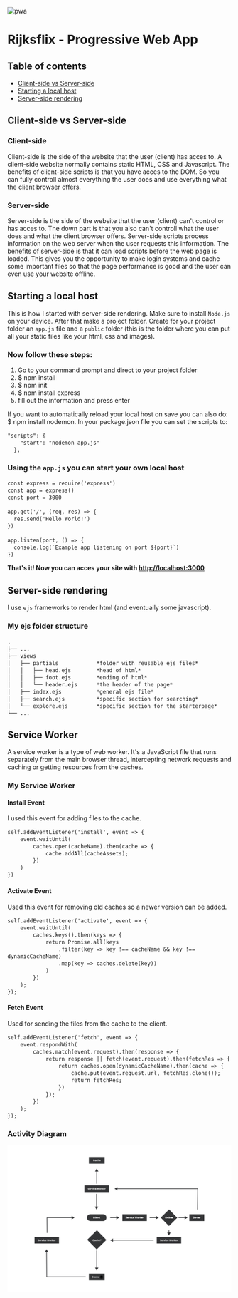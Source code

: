 ![pwa](https://user-images.githubusercontent.com/3104648/28351989-7f68389e-6c4b-11e7-9bf2-e9fcd4977e7a.png)

# Rijksflix - Progressive Web App

## Table of contents
- [Client-side vs Server-side](#client-side-vs-server-side)
- [Starting a local host](#starting-a-local-host)
- [Server-side rendering](#server-side-rendering)

## Client-side vs Server-side

### Client-side
Client-side is the side of the website that the user (client) has acces to. A client-side website normally contains static HTML, CSS and Javascript. The benefits of client-side scripts is that you have acces to the DOM. So you can fully controll almost everything the user does and use everything what the client browser offers.

### Server-side
Server-side is the side of the website that the user (client) can't control or has acces to. The down part is that you also can't controll what the user does and what the client browser offers. Server-side scripts process information on the web server when the user requests this information. The benefits of server-side is that it can load scripts before the web page is loaded. This gives you the opportunity to make login systems and cache some important files so that the page performance is good and the user can even use your website offline.

## Starting a local host
This is how I started with server-side rendering. Make sure to install `Node.js` on your device. After that make a project folder. Create for your project folder an `app.js` file and a `public` folder (this is the folder where you can put all your static files like your html, css and images).

### Now follow these steps:
1. Go to your command prompt and direct to your project folder
2. $ npm install
3. $ npm init
4. $ npm install express
5. fill out the information and press enter

If you want to automatically reload your local host on save you can also do: $ npm install nodemon. In your package.json file you can set the scripts to:

```
"scripts": {
    "start": "nodemon app.js"
  },
```

### Using the `app.js` you can start your own local host

```
const express = require('express')
const app = express()
const port = 3000

app.get('/', (req, res) => {
  res.send('Hello World!')
})

app.listen(port, () => {
  console.log(`Example app listening on port ${port}`)
})
```

**That's it! Now you can acces your site with [http://localhost:3000](http://localhost:3000)**

## Server-side rendering
I use `ejs` frameworks to render html (and eventually some javascript).

### My ejs folder structure
```
.
├── ...
├── views
│   ├── partials            *folder with reusable ejs files*
│   │   ├── head.ejs        *head of html*
│   │   ├── foot.ejs        *ending of html*
│   │   └── header.ejs      *the header of the page*
│   ├── index.ejs           *general ejs file*
│   ├── search.ejs          *specific section for searching*
│   └── explore.ejs         *specific section for the starterpage*
└── ...
```

## Service Worker
A service worker is a type of web worker. It's a JavaScript file that runs separately from the main browser thread, intercepting network requests and caching or getting resources from the caches.

### My Service Worker

#### Install Event

I used this event for adding files to the cache.
```
self.addEventListener('install', event => {
    event.waitUntil(
        caches.open(cacheName).then(cache => {
            cache.addAll(cacheAssets);
        })
    )
})
```

#### Activate Event

Used this event for removing old caches so a newer version can be added.
```
self.addEventListener('activate', event => {
    event.waitUntil(
        caches.keys().then(keys => {
            return Promise.all(keys
                .filter(key => key !== cacheName && key !== dynamicCacheName)
                .map(key => caches.delete(key))
            )
        })
    );
});
```

#### Fetch Event

Used for sending the files from the cache to the client.
```
self.addEventListener('fetch', event => {
    event.respondWith(
        caches.match(event.request).then(response => {
            return response || fetch(event.request).then(fetchRes => {
                return caches.open(dynamicCacheName).then(cache => {
                    cache.put(event.request.url, fetchRes.clone());
                    return fetchRes;
                })
            });
        })
    );
});
```

### Activity Diagram
![Activity Diagram](proces/activity-diagram.png)
 
